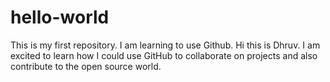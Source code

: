 # hello-world
This is my first repository. I am learning to use Github.
Hi this is Dhruv. I am excited to learn how I could use GitHub to collaborate on projects and also contribute to the open source world.
